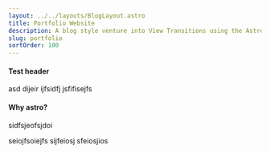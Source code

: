 ```yaml
---
layout: ../../layouts/BlogLayout.astro
title: Portfolio Website
description: A blog style venture into View Transitions using the Astro framework. Intended to serve as an online showcase of my other explorations.
slug: portfolio
sortOrder: 100
---
```



#### Test header

asd
dijeir
ijfsidfj
jsfifisejfs

#### Why astro?


sidfsjeofsjdoi

seiojfsoiejfs
sijfeiosj
sfeiosjios


